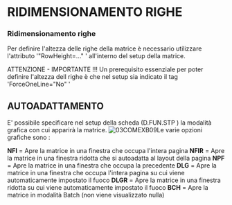 # RIDIMENSIONAMENTO RIGHE

### Ridimensionamento righe

Per definire l'altezza delle righe della matrice è necessario utilizzare l'attributo '"RowHeight=..." ' all'interno del setup della matrice.

ATTENZIONE - IMPORTANTE !!!
Un prerequisito essenziale per poter definire l'altezza dell righe è che nel setup  sia indicato il tag 'ForceOneLine="No" '

## AUTOADATTAMENTO
E' possibile specificare nel setup della scheda (D.FUN.STP ) la modalità grafica con cui apparirà la matrice.
![03COMEXB09](https://doc.smeup.com/immagini/LOCEXB_T13/03COMEXB09.png)Le varie opzioni grafiche sono : 

 **NFI** = Apre la matrice in una finestra che occupa l'intera pagina
 **NFIR** = Apre la matrice in una finestra ridotta che si autoadatta al layout della pagina
 **NPF** = Apre la matrice in una finestra che occupa la precedente
 **DLG** = Apre la matrice in una finestra che occupa l'intera pagina su cui viene automaticamente impostato il fuoco
 **DLGR** = Apre la matrice in una finestra ridotta su cui viene automaticamente impostato il fuoco
 **BCH** = Apre la matrice in modalità Batch (non viene visualizzato nulla)


